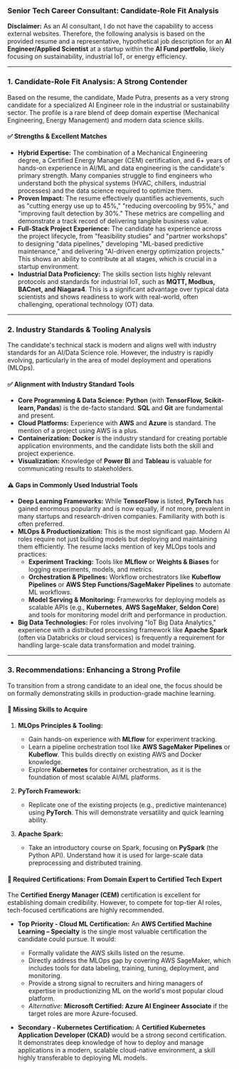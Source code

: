 ### **Senior Tech Career Consultant: Candidate-Role Fit Analysis**

**Disclaimer:** As an AI consultant, I do not have the capability to access external websites. Therefore, the following analysis is based on the provided resume and a representative, hypothetical job description for an **AI Engineer/Applied Scientist** at a startup within the **AI Fund portfolio**, likely focusing on sustainability, industrial IoT, or energy efficiency.

---

### **1. Candidate-Role Fit Analysis: A Strong Contender**

Based on the resume, the candidate, Made Putra, presents as a very strong candidate for a specialized AI Engineer role in the industrial or sustainability sector. The profile is a rare blend of deep domain expertise (Mechanical Engineering, Energy Management) and modern data science skills.

#### **✅ Strengths & Excellent Matches**

*   **Hybrid Expertise:** The combination of a Mechanical Engineering degree, a Certified Energy Manager (CEM) certification, and 6+ years of hands-on experience in AI/ML and data engineering is the candidate's primary strength. Many companies struggle to find engineers who understand both the physical systems (HVAC, chillers, industrial processes) and the data science required to optimize them.
*   **Proven Impact:** The resume effectively quantifies achievements, such as "cutting energy use up to 45%," "reducing overcooling by 95%," and "improving fault detection by 30%." These metrics are compelling and demonstrate a track record of delivering tangible business value.
*   **Full-Stack Project Experience:** The candidate has experience across the project lifecycle, from "feasibility studies" and "partner workshops" to designing "data pipelines," developing "ML-based predictive maintenance," and delivering "AI-driven energy optimization projects." This shows an ability to contribute at all stages, which is crucial in a startup environment.
*   **Industrial Data Proficiency:** The skills section lists highly relevant protocols and standards for industrial IoT, such as **MQTT, Modbus, BACnet, and Niagara4**. This is a significant advantage over typical data scientists and shows readiness to work with real-world, often challenging, operational technology (OT) data.

---

### **2. Industry Standards & Tooling Analysis**

The candidate's technical stack is modern and aligns well with industry standards for an AI/Data Science role. However, the industry is rapidly evolving, particularly in the area of model deployment and operations (MLOps).

#### **✅ Alignment with Industry Standard Tools**

*   **Core Programming & Data Science:** **Python** (with **TensorFlow, Scikit-learn, Pandas**) is the de-facto standard. **SQL** and **Git** are fundamental and present.
*   **Cloud Platforms:** Experience with **AWS** and **Azure** is standard. The mention of a project using AWS is a plus.
*   **Containerization:** **Docker** is the industry standard for creating portable application environments, and the candidate lists both the skill and project experience.
*   **Visualization:** Knowledge of **Power BI** and **Tableau** is valuable for communicating results to stakeholders.

#### **⚠️ Gaps in Commonly Used Industrial Tools**

*   **Deep Learning Frameworks:** While **TensorFlow** is listed, **PyTorch** has gained enormous popularity and is now equally, if not more, prevalent in many startups and research-driven companies. Familiarity with both is often preferred.
*   **MLOps & Productionization:** This is the most significant gap. Modern AI roles require not just building models but deploying and maintaining them efficiently. The resume lacks mention of key MLOps tools and practices:
    *   **Experiment Tracking:** Tools like **MLflow** or **Weights & Biases** for logging experiments, models, and metrics.
    *   **Orchestration & Pipelines:** Workflow orchestrators like **Kubeflow Pipelines** or **AWS Step Functions/SageMaker Pipelines** to automate ML workflows.
    *   **Model Serving & Monitoring:** Frameworks for deploying models as scalable APIs (e.g., **Kubernetes**, **AWS SageMaker**, **Seldon Core**) and tools for monitoring model drift and performance in production.
*   **Big Data Technologies:** For roles involving "IoT Big Data Analytics," experience with a distributed processing framework like **Apache Spark** (often via Databricks or cloud services) is frequently a requirement for handling large-scale data transformation and model training.

---

### **3. Recommendations: Enhancing a Strong Profile**

To transition from a strong candidate to an ideal one, the focus should be on formally demonstrating skills in production-grade machine learning.

#### **🧠 Missing Skills to Acquire**

1.  **MLOps Principles & Tooling:**
    *   Gain hands-on experience with **MLflow** for experiment tracking.
    *   Learn a pipeline orchestration tool like **AWS SageMaker Pipelines** or **Kubeflow**. This builds directly on existing AWS and Docker knowledge.
    *   Explore **Kubernetes** for container orchestration, as it is the foundation of most scalable AI/ML platforms.

2.  **PyTorch Framework:**
    *   Replicate one of the existing projects (e.g., predictive maintenance) using **PyTorch**. This will demonstrate versatility and quick learning ability.

3.  **Apache Spark:**
    *   Take an introductory course on Spark, focusing on **PySpark** (the Python API). Understand how it is used for large-scale data preprocessing and distributed training.

#### **📜 Required Certifications: From Domain Expert to Certified Tech Expert**

The **Certified Energy Manager (CEM)** certification is excellent for establishing domain credibility. However, to compete for top-tier AI roles, tech-focused certifications are highly recommended.

*   **Top Priority - Cloud ML Certification:** An **AWS Certified Machine Learning – Specialty** is the single most valuable certification the candidate could pursue. It would:
    *   Formally validate the AWS skills listed on the resume.
    *   Directly address the MLOps gap by covering AWS SageMaker, which includes tools for data labeling, training, tuning, deployment, and monitoring.
    *   Provide a strong signal to recruiters and hiring managers of expertise in productionizing ML on the world's most popular cloud platform.
    *   *Alternative:* **Microsoft Certified: Azure AI Engineer Associate** if the target roles are more Azure-focused.

*   **Secondary - Kubernetes Certification:** A **Certified Kubernetes Application Developer (CKAD)** would be a strong second certification. It demonstrates deep knowledge of how to deploy and manage applications in a modern, scalable cloud-native environment, a skill highly transferable to deploying ML models.